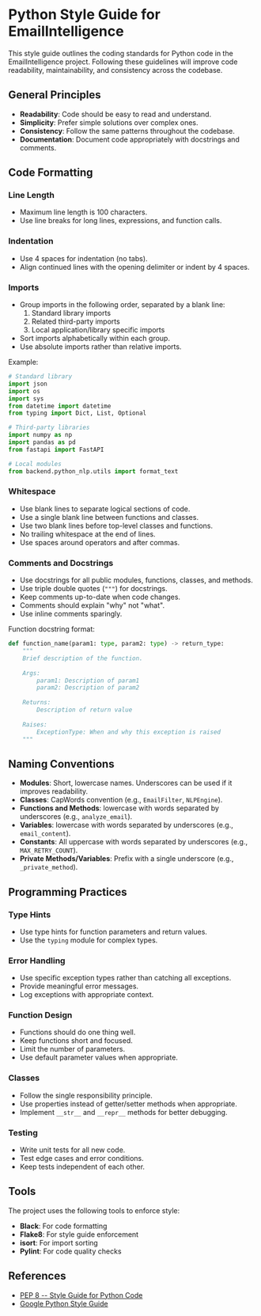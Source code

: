 # Python Style Guide for EmailIntelligence

This style guide outlines the coding standards for Python code in the EmailIntelligence project. Following these guidelines will improve code readability, maintainability, and consistency across the codebase.

## General Principles

- **Readability**: Code should be easy to read and understand.
- **Simplicity**: Prefer simple solutions over complex ones.
- **Consistency**: Follow the same patterns throughout the codebase.
- **Documentation**: Document code appropriately with docstrings and comments.

## Code Formatting

### Line Length
- Maximum line length is 100 characters.
- Use line breaks for long lines, expressions, and function calls.

### Indentation
- Use 4 spaces for indentation (no tabs).
- Align continued lines with the opening delimiter or indent by 4 spaces.

### Imports
- Group imports in the following order, separated by a blank line:
  1. Standard library imports
  2. Related third-party imports
  3. Local application/library specific imports
- Sort imports alphabetically within each group.
- Use absolute imports rather than relative imports.

Example:
```python
# Standard library
import json
import os
import sys
from datetime import datetime
from typing import Dict, List, Optional

# Third-party libraries
import numpy as np
import pandas as pd
from fastapi import FastAPI

# Local modules
from backend.python_nlp.utils import format_text
```

### Whitespace
- Use blank lines to separate logical sections of code.
- Use a single blank line between functions and classes.
- Use two blank lines before top-level classes and functions.
- No trailing whitespace at the end of lines.
- Use spaces around operators and after commas.

### Comments and Docstrings
- Use docstrings for all public modules, functions, classes, and methods.
- Use triple double quotes (`"""`) for docstrings.
- Keep comments up-to-date when code changes.
- Comments should explain "why" not "what".
- Use inline comments sparingly.

Function docstring format:
```python
def function_name(param1: type, param2: type) -> return_type:
    """
    Brief description of the function.
    
    Args:
        param1: Description of param1
        param2: Description of param2
        
    Returns:
        Description of return value
        
    Raises:
        ExceptionType: When and why this exception is raised
    """
```

## Naming Conventions

- **Modules**: Short, lowercase names. Underscores can be used if it improves readability.
- **Classes**: CapWords convention (e.g., `EmailFilter`, `NLPEngine`).
- **Functions and Methods**: lowercase with words separated by underscores (e.g., `analyze_email`).
- **Variables**: lowercase with words separated by underscores (e.g., `email_content`).
- **Constants**: All uppercase with words separated by underscores (e.g., `MAX_RETRY_COUNT`).
- **Private Methods/Variables**: Prefix with a single underscore (e.g., `_private_method`).

## Programming Practices

### Type Hints
- Use type hints for function parameters and return values.
- Use the `typing` module for complex types.

### Error Handling
- Use specific exception types rather than catching all exceptions.
- Provide meaningful error messages.
- Log exceptions with appropriate context.

### Function Design
- Functions should do one thing well.
- Keep functions short and focused.
- Limit the number of parameters.
- Use default parameter values when appropriate.

### Classes
- Follow the single responsibility principle.
- Use properties instead of getter/setter methods when appropriate.
- Implement `__str__` and `__repr__` methods for better debugging.

### Testing
- Write unit tests for all new code.
- Test edge cases and error conditions.
- Keep tests independent of each other.

## Tools

The project uses the following tools to enforce style:
- **Black**: For code formatting
- **Flake8**: For style guide enforcement
- **isort**: For import sorting
- **Pylint**: For code quality checks

## References

- [PEP 8 -- Style Guide for Python Code](https://www.python.org/dev/peps/pep-0008/)
- [Google Python Style Guide](https://google.github.io/styleguide/pyguide.html)